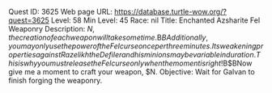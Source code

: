 Quest ID: 3625
Web page URL: https://database.turtle-wow.org/?quest=3625
Level: 58
Min Level: 45
Race: nil
Title: Enchanted Azsharite Fel Weaponry
Description: $N, the creation of each weapon will take some time.$B$BAdditionally, you may only use the power of the Felcurse once per three minutes. Its weakening properties against Razelikh the Defiler and his minions may be variable in duration. This is why you must release the Felcurse only when the moment is right!$B$BNow give me a moment to craft your weapon, $N.
Objective: Wait for Galvan to finish forging the weaponry.
